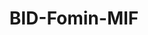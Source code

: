 ---
title: BID-Fomin-MIF
image: "/assets/img/resources/idb.jpg"
description: The Multilateral Investment Fund (MIF) is an innovation laboratory for the Inter-American Development Bank Group that engages the private sector and inspires it to solve development problems in Latin America and the Caribbean.
categories:
  - Fund/Laboratory
link: http://www.fomin.org/
---